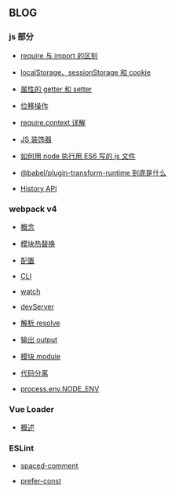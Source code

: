 ## BLOG

### js 部分

- [require 与 import 的区别](./js-part/require-or-import.md)

- [localStorage、sessionStorage 和 cookie](./js-part/localStorage-sessionStorage.md)

- [属性的 getter 和 setter](./js-part/getter-setter.md)

- [位移操作](./js-part/shift.md)

- [require.context 详解](./js-part/require-context.md)

- [JS 装饰器](./js-part/decorators.md)

- [如何用 node 执行用 ES6 写的 js 文件](./js-part/node-es6.md)

- [@babel/plugin-transform-runtime 到底是什么](./js-part/babel-runtime.md)

- [History API](./js-part/history.md)

<!-- - [箭头函数]() -->

<!-- - [generator]() -->

<!-- - [@babel/plugin-transform-runtime 详解]() -->

### webpack v4

- [概念](./webpack/concept.md)

- [模块热替换](./webpack/hot-module.md)

- [配置](./webpack/configuration.md)

- [CLI](./webpack/cli.md)

- [watch](./webpack/watch.md)

- [devServer](./webpack/devServer.md)

- [解析 resolve](./webpack/resolve.md)

- [输出 output](./webpack/output.md)

- [模块 module](./webpack/module.md)

- [代码分离](./webpack/bundle.md)

- [process.env.NODE_ENV](./webpack/node-env.md)

<!-- - [HtmlWebpackPlugin]() -->

### Vue Loader

- [概述](./vue-loader/overview.md)

### ESLint

- [spaced-comment](./ESLint/space-comment.md)

- [prefer-const](./ESLint/prefer-const.md)

<!-- ### 其他 -->
